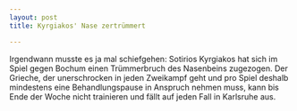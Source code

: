 ```yaml
---
layout: post
title: Kyrgiakos' Nase zertrümmert

---
```


Irgendwann musste es ja mal schiefgehen: Sotirios Kyrgiakos hat sich im Spiel gegen Bochum einen Trümmerbruch des Nasenbeins zugezogen. Der Grieche, der unerschrocken in jeden Zweikampf geht und pro Spiel deshalb mindestens eine Behandlungspause in Anspruch nehmen muss, kann bis Ende der Woche nicht trainieren und fällt auf jeden Fall in Karlsruhe aus.



